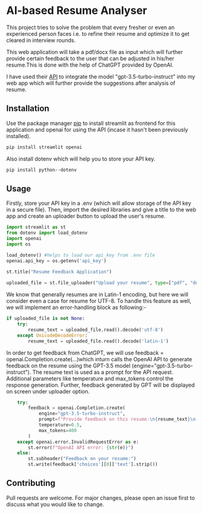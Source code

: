 # AI-based Resume Analyser

This project tries to solve the problem that every fresher or even an experienced person faces i.e. to refine their resume and optimize it to get cleared in interview rounds.

This web application will take a pdf/docx file as input which will further provide certain feedback to the user that can be adjusted in his/her resume.This is done with the help of ChatGPT provided by OpenAI. 

I have used their [API](https://platform.openai.com/api-keys/) to integrate the model "gpt-3.5-turbo-instruct" into my web app which will further provide the suggestions after analysis of resume.

## Installation

Use the package manager [pip](https://pip.pypa.io/en/stable/) to install streamlit as frontend for this application and openai for using the API (incase it hasn't been previously installed).

```bash
pip install streamlit openai 

```

Also install dotenv which will help you to store your API key.
```bash
pip install python--dotenv

```


## Usage
Firstly, store your API key in a .env (which will allow storage of the API key in a secure file). Then, import the desired libraries and give a title to the web app and create an uploader button to upload the user's resume. 
```python
import streamlit as st
from dotenv import load_dotenv
import openai
import os 

load_dotenv() #helps to load our api_key from .env file
openai.api_key = os.getenv('api_key')
 
st.title("Resume Feedback Application")

uploaded_file = st.file_uploader("Upload your resume", type=["pdf", "docx"])
```
We know that generally resumes are in Latin-1 encoding, but here we will consider even a case for resume for UTF-8. To handle this feature as well, we will implement an error-handling block as following:-

```python
if uploaded_file is not None:
    try:
        resume_text = uploaded_file.read().decode('utf-8')
    except UnicodeDecodeError:
        resume_text = uploaded_file.read().decode('latin-1')
```
In order to get feedback from ChatGPT, we will use feedback = openai.Completion.create(...)which inturn calls the OpenAI API to generate feedback on the resume using the GPT-3.5 model (engine="gpt-3.5-turbo-instruct"). The resume text is used as a prompt for the API request. Additional parameters like temperature and max_tokens control the response generation. 
Further, feedback generated by GPT will be displayed on screen under uploader option. 

```python
    try:
        feedback = openai.Completion.create(
            engine="gpt-3.5-turbo-instruct",  
            prompt=f"Provide feedback on this resume:\n{resume_text}\n---\n",
            temperature=0.5,
            max_tokens=400
        )
    except openai.error.InvalidRequestError as e:
        st.error(f"OpenAI API error: {str(e)}")  
    else:
        st.subheader("Feedback on your resume:")
        st.write(feedback['choices'][0]['text'].strip())
```

## Contributing

Pull requests are welcome. For major changes, please open an issue first
to discuss what you would like to change.

